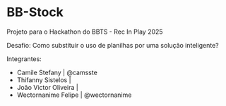 # BB-Stock
Projeto para o Hackathon do BBTS - Rec In Play 2025

Desafio: Como substituir o uso de planilhas por uma solução inteligente?

Integrantes: 
- Camile Stefany | @camsste
- Thifanny Sistelos | 
- João Victor Oliveira | 
- Wectornanime Felipe | @wectornanime
